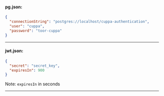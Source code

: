 #### **pg.json**:
```json
{
  "connectionString": "postgres://localhost/cuppa-authentication",
  "user": "cuppa",
  "password": "toor-cuppa"
}
```

---

#### **jwt.json**:
```json
{
  "secret": "secret_key",
  "expiresIn": 900
}
```

Note: `expiresIn` in seconds

---
